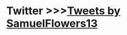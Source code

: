 

# Twitter >>><a class="twitter-timeline" href="https://twitter.com/SamuelFlowers13?ref_src=twsrc%5Etfw">Tweets by SamuelFlowers13</a> <script async src="https://platform.twitter.com/widgets.js" charset="utf-8"></script>
